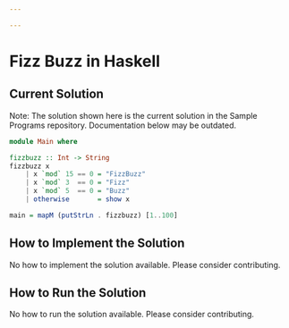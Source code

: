 ```yaml
---

---
```


# Fizz Buzz in Haskell

## Current Solution

Note: The solution shown here is the current solution in the Sample Programs repository. Documentation below may be outdated.

```Haskell
module Main where

fizzbuzz :: Int -> String
fizzbuzz x
    | x `mod` 15 == 0 = "FizzBuzz"
    | x `mod` 3  == 0 = "Fizz"
    | x `mod` 5  == 0 = "Buzz"
    | otherwise       = show x

main = mapM (putStrLn . fizzbuzz) [1..100]

```

## How to Implement the Solution

No how to implement the solution available. Please consider contributing.

## How to Run the Solution

No how to run the solution available. Please consider contributing.
